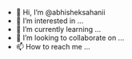 - 👋 Hi, I’m @abhisheksahanii
- 👀 I’m interested in ...
- 🌱 I’m currently learning ...
- 💞️ I’m looking to collaborate on ...
- 📫 How to reach me ...

<!---
abhisheksahanii/abhisheksahanii is a ✨ special ✨ repository because its `README.md` (this file) appears on your GitHub profile.
You can click the Preview link to take a look at your changes.
--->
